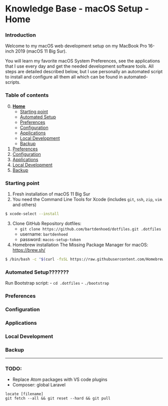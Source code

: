 # Knowledge Base - macOS Setup - Home

### Introduction
Welcome to my macOS web development setup on my MacBook Pro 16-inch 2019 (macOS 11 Big Sur).

You will learn my favorite macOS System Preferences, see the applications that I use every day and get the needed development software tools. All steps are detailed described below, but I use personally an automated script to install and configure all them all which can be found in automated-scripts.

### Table of contents
0. [**Home**](https://github.com/bartdenhoed/wiki/blob/master/macos-setup/0-home.md)
    - [Starting point](#starting-point)
    - [Automated Setup](#automated-setup)
    - [Preferences](#preferences)
    - [Configuration](#configuration)
    - [Applications](#applications)
    - [Local Development](#local-development)
    - [Backup](#backup)
1. [Preferences](https://github.com/bartdenhoed/wiki/blob/master/macos-setup/1-preferences.md)
2. [Configuration](https://github.com/bartdenhoed/wiki/blob/master/macos-setup/2-configuration.md)
3. [Applications](https://github.com/bartdenhoed/wiki/blob/master/macos-setup/3-applications.md)
4. [Local Development](https://github.com/bartdenhoed/wiki/blob/master/macos-setup/4-local-development.md)
5. [Backup](https://github.com/bartdenhoed/wiki/blob/master/macos-setup/5-backup.md)

### Starting point
1. Fresh installation of macOS 11 Big Sur
2. You need the Command Line Tools for Xcode (includes `git`, `ssh`, `zip`, `vim` and others)
```bash
$ xcode-select --install
```
3. Clone GitHub Repository dotfiles:
	- `git clone https://github.com/bartdenhoed/dotfiles.git .dotfiles`
	- username: `bartdenhoed`
	- password: `macos-setup-token`
4. Homebrew installation
The Missing Package Manager for macOS: https://brew.sh/
```bash
$ /bin/bash -c "$(curl -fsSL https://raw.githubusercontent.com/Homebrew/install/master/install.sh)"
```

### Automated Setup???????
Run Bootstrap script:
	- `cd .dotfiles`
	- `./bootstrap`

### Preferences

### Configuration

### Applications

### Local Development

### Backup

---

### TODO:

- Replace Atom packages with VS code plugins
- Composer: global Laravel


```
locate [filename]
git fetch --all && git reset --hard && git pull
```
